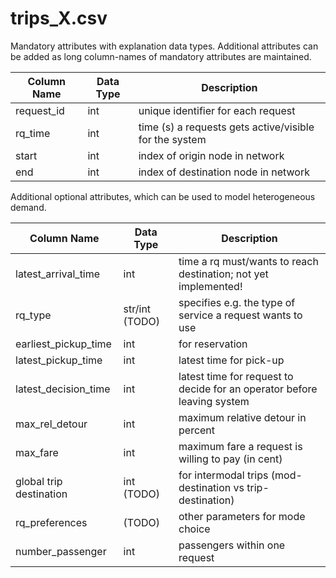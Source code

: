 # trips_X.csv
Mandatory attributes with explanation data types.
Additional attributes can be added as long column-names of mandatory attributes are maintained.

Column Name | Data Type | Description
-- | -- | --
request_id | int | unique identifier for each request
rq_time | int | time (s) a requests gets active/visible for the system
start | int | index of origin node in network
end | int | index of destination node in network

Additional optional attributes, which can be used to model heterogeneous demand.

Column Name | Data Type | Description
-- | -- | --
latest_arrival_time | int | time a rq must/wants to reach destination; not yet implemented!
rq_type | str/int (TODO) | specifies e.g. the type of service a request wants to use
earliest_pickup_time | int | for reservation
latest_pickup_time | int | latest time for pick-up
latest_decision_time | int | latest time for request to decide for an operator before leaving system
max_rel_detour | int | maximum relative detour in percent
max_fare | int | maximum fare a request is willing to pay (in cent)
global trip destination | int (TODO) | for intermodal trips (mod-destination vs trip-destination)
rq_preferences | (TODO) | other parameters for mode choice
number_passenger | int | passengers within one request
